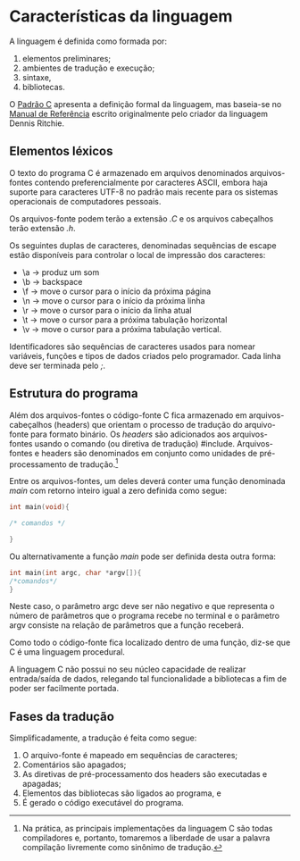 # Características da linguagem

A linguagem é definida como formada por:

1. elementos preliminares;
2. ambientes de tradução e execução;
3. sintaxe, 
4. bibliotecas.

O [Padrão C](https://www.open-std.org/jtc1/sc22/wg14/www/docs/n2310.pdf)
apresenta a definição formal da linguagem, mas baseia-se no
[Manual de Referência](https://www.bell-labs.com/usr/dmr/www/cman.pdf)
escrito originalmente pelo criador da linguagem Dennis Ritchie.

## Elementos léxicos

O texto do programa C é armazenado em arquivos denominados arquivos-fontes
contendo preferencialmente por caracteres ASCII, embora haja
suporte para caracteres UTF-8 no padrão mais recente para os sistemas
operacionais de computadores pessoais.

Os arquivos-fonte podem terão a extensão *.C* e os arquivos cabeçalhos terão extensão *.h*.

Os seguintes duplas de caracteres, denominadas sequências de escape estão
disponíveis para controlar o local de impressão dos caracteres:

- \a -> produz um som
- \b -> backspace
- \f -> move o cursor para o início da próxima página
- \n -> move o cursor para o início da próxima linha
- \r -> move o cursor para o início da linha atual
- \t -> move o cursor para a próxima tabulação horizontal
- \v -> move o cursor para a próxima tabulação vertical.

Identificadores são sequências de caracteres usados para nomear variáveis,
funções e tipos de dados criados pelo programador.  Cada linha deve ser
terminada pelo *;*.

## Estrutura do programa
Além dos arquivos-fontes o código-fonte C fica armazenado em arquivos-cabeçalhos
(headers) que orientam o processo de tradução do arquivo-fonte para formato
binário.  Os *headers* são adicionados aos arquivos-fontes usando o comando
(ou diretiva de tradução) #include.  Arquivos-fontes e headers são denominados
em conjunto como  unidades de pré-processamento de tradução.[^1]

Entre os arquivos-fontes, um deles deverá conter uma função denominada *main*
com retorno inteiro igual a zero definida como segue:
```c
int main(void){

/* comandos */

}
```
Ou alternativamente a função *main* pode ser definida desta outra forma:

```c
int main(int argc, char *argv[]){
/*comandos*/
}
```
Neste caso, o parâmetro argc deve ser não negativo e que representa o número 
de parâmetros que o programa recebe no terminal e o parâmetro argv consiste
na relação de parâmetros que a função receberá.

Como todo o código-fonte fica localizado dentro de uma função, diz-se que C
é uma linguagem procedural.

A linguagem C não possui no seu núcleo capacidade de realizar entrada/saída de
dados, relegando tal funcionalidade a bibliotecas a fim de poder ser 
facilmente portada.

## Fases da tradução
Simplificadamente, a tradução é feita como segue:

1. O arquivo-fonte é mapeado em sequências de caracteres;
2. Comentários são apagados;
3. As diretivas de pré-processamento dos headers são executadas e apagadas;
4. Elementos das bibliotecas são ligados ao programa, e
5. É gerado o código executável do programa.


[^1]: Na prática, as principais implementações da linguagem C são todas
compiladores e, portanto, tomaremos a liberdade de usar a palavra
compilação livremente como sinônimo de tradução.

